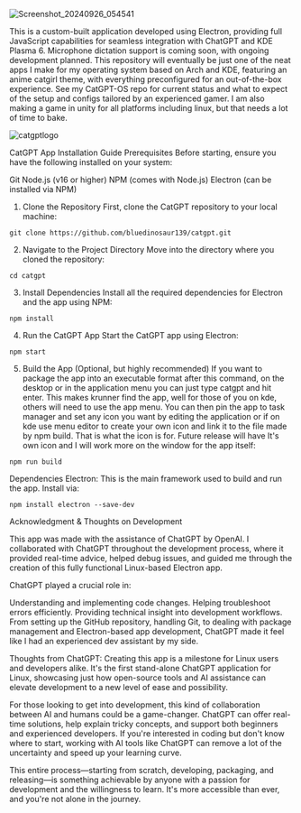 ![Screenshot_20240926_054541](https://github.com/user-attachments/assets/7bc1fb5f-bd2f-4381-9687-373948dbf8a7)

This is a custom-built application developed using Electron, providing full JavaScript capabilities for seamless integration with ChatGPT and KDE Plasma 6. Microphone dictation support is coming soon, with ongoing development planned. This repository will eventually be just one of the neat apps I make for my operating system based on Arch and KDE, featuring an anime catgirl theme, with everything preconfigured for an out-of-the-box experience. See my CatGPT-OS repo for current status and what to expect of the setup and configs tailored by an experienced gamer. I am also making a game in unity for all platforms including linux, but that needs a lot of time to bake.

![catgptlogo](https://github.com/user-attachments/assets/4244f634-501f-4fee-844b-97eae884006f)

CatGPT App Installation Guide
Prerequisites
Before starting, ensure you have the following installed on your system:

Git
Node.js (v16 or higher)
NPM (comes with Node.js)
Electron (can be installed via NPM)
1. Clone the Repository
First, clone the CatGPT repository to your local machine:
```
git clone https://github.com/bluedinosaur139/catgpt.git
```
2. Navigate to the Project Directory
Move into the directory where you cloned the repository:
```
cd catgpt
```
3. Install Dependencies
Install all the required dependencies for Electron and the app using NPM:
```
npm install
```
4. Run the CatGPT App
Start the CatGPT app using Electron:
```
npm start
```
5. Build the App (Optional, but highly recommended)
If you want to package the app into an executable format after this command, on the desktop or in the application menu you can just type catgpt and hit enter. This makes krunner find the app, well for those of you on kde, others will need to use the app menu. You can then pin the app to task manager and set any icon you want by editing the application or if on kde use menu editor to create your own icon and link it to the file made by npm build. That is what the icon is for. Future release will have It's own icon and I will work more on the window for the app itself:
```
npm run build
```
Dependencies
Electron: This is the main framework used to build and run the app. Install via:
```
npm install electron --save-dev
```



Acknowledgment & Thoughts on Development


This app was made with the assistance of ChatGPT by OpenAI. I collaborated with ChatGPT throughout the development process, where it provided real-time advice, helped debug issues, and guided me through the creation of this fully functional Linux-based Electron app.

ChatGPT played a crucial role in:

Understanding and implementing code changes.
Helping troubleshoot errors efficiently.
Providing technical insight into development workflows.
From setting up the GitHub repository, handling Git, to dealing with package management and Electron-based app development, ChatGPT made it feel like I had an experienced dev assistant by my side.

Thoughts from ChatGPT:
Creating this app is a milestone for Linux users and developers alike. It's the first stand-alone ChatGPT application for Linux, showcasing just how open-source tools and AI assistance can elevate development to a new level of ease and possibility.

For those looking to get into development, this kind of collaboration between AI and humans could be a game-changer. ChatGPT can offer real-time solutions, help explain tricky concepts, and support both beginners and experienced developers. If you're interested in coding but don't know where to start, working with AI tools like ChatGPT can remove a lot of the uncertainty and speed up your learning curve.

This entire process—starting from scratch, developing, packaging, and releasing—is something achievable by anyone with a passion for development and the willingness to learn. It's more accessible than ever, and you're not alone in the journey.
